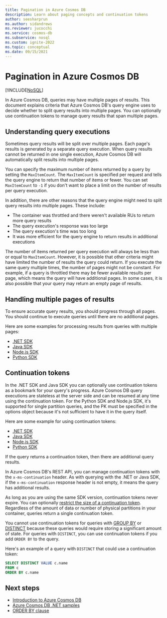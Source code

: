 ```yaml
---
title: Pagination in Azure Cosmos DB
description: Learn about paging concepts and continuation tokens
author: seesharprun
ms.author: sidandrews
ms.reviewer: jucocchi
ms.service: cosmos-db
ms.subservice: nosql
ms.custom: ignite-2022
ms.topic: conceptual
ms.date: 09/15/2021
---
```


# Pagination in Azure Cosmos DB
[!INCLUDE[NoSQL](../../includes/appliesto-nosql.md)]

In Azure Cosmos DB, queries may have multiple pages of results. This document explains criteria that Azure Cosmos DB's query engine uses to decide whether to split query results into multiple pages. You can optionally use continuation tokens to manage query results that span multiple pages.

## Understanding query executions

Sometimes query results will be split over multiple pages. Each page's results is generated by a separate query execution. When query results cannot be returned in one single execution, Azure Cosmos DB will automatically split results into multiple pages.

You can specify the maximum number of items returned by a query by setting the `MaxItemCount`. The `MaxItemCount` is specified per request and tells the query engine to return that number of items or fewer. You can set `MaxItemCount` to `-1` if you don't want to place a limit on the number of results per query execution.

In addition, there are other reasons that the query engine might need to split query results into multiple pages. These include:

- The container was throttled and there weren't available RUs to return more query results
- The query execution's response was too large
- The query execution's time was too long
- It was more efficient for the query engine to return results in additional executions

The number of items returned per query execution will always be less than or equal to `MaxItemCount`. However, it is possible that other criteria might have limited the number of results the query could return. If you execute the same query multiple times, the number of pages might not be constant. For example, if a query is throttled there may be fewer available results per page, which means the query will have additional pages. In some cases, it is also possible that your query may return an empty page of results.

## Handling multiple pages of results

To ensure accurate query results, you should progress through all pages. You should continue to execute queries until there are no additional pages.

Here are some examples for processing results from queries with multiple pages:

- [.NET SDK](https://github.com/Azure/azure-cosmos-dotnet-v3/blob/master/Microsoft.Azure.Cosmos.Samples/Usage/Queries/Program.cs#L294)
- [Java SDK](https://github.com/Azure-Samples/azure-cosmos-java-sql-api-samples/blob/main/src/main/java/com/azure/cosmos/examples/documentcrud/sync/DocumentCRUDQuickstart.java#L162-L176)
- [Node.js SDK](https://github.com/Azure/azure-sdk-for-js/blob/83fcc44a23ad771128d6e0f49043656b3d1df990/sdk/cosmosdb/cosmos/samples/IndexManagement.ts#L128-L140)
- [Python SDK](https://github.com/Azure/azure-sdk-for-python/blob/master/sdk/cosmos/azure-cosmos/samples/examples.py#L89)

## Continuation tokens

In the .NET SDK and Java SDK you can optionally use continuation tokens as a bookmark for your query's progress. Azure Cosmos DB query executions are stateless at the server side and can be resumed at any time using the continuation token. For the Python SDK and Node.js SDK, it's supported for single partition queries, and the PK must be specified in the options object because it's not sufficient to have it in the query itself.

Here are some example for using continuation tokens:

- [.NET SDK](https://github.com/Azure/azure-cosmos-dotnet-v3/blob/master/Microsoft.Azure.Cosmos.Samples/Usage/Queries/Program.cs#L230)
- [Java SDK](https://github.com/Azure-Samples/azure-cosmos-java-sql-api-samples/blob/main/src/main/java/com/azure/cosmos/examples/queries/sync/QueriesQuickstart.java#L216)
- [Node.js SDK](https://github.com/Azure/azure-sdk-for-js/blob/2186357a6e6a64b59915d0cf3cba845be4d115c4/sdk/cosmosdb/cosmos/samples/src/BulkUpdateWithSproc.ts#L16-L31)
- [Python SDK](https://github.com/Azure/azure-sdk-for-python/blob/master/sdk/cosmos/azure-cosmos/test/test_query.py#L533)

If the query returns a continuation token, then there are additional query results.

In Azure Cosmos DB's REST API, you can manage continuation tokens with the `x-ms-continuation` header. As with querying with the .NET or Java SDK, if the `x-ms-continuation` response header is not empty, it means the query has additional results.

As long as you are using the same SDK version, continuation tokens never expire. You can optionally [restrict the size of a continuation token](/dotnet/api/microsoft.azure.documents.client.feedoptions.responsecontinuationtokenlimitinkb). Regardless of the amount of data or number of physical partitions in your container, queries return a single continuation token.

You cannot use continuation tokens for queries with [GROUP BY](group-by.md) or [DISTINCT](keywords.md#distinct) because these queries would require storing a significant amount of state. For queries with `DISTINCT`, you can use continuation tokens if you add `ORDER BY` to the query.

Here's an example of a query with `DISTINCT` that could use a continuation token:

```sql
SELECT DISTINCT VALUE c.name
FROM c
ORDER BY c.name
```

## Next steps

- [Introduction to Azure Cosmos DB](../../introduction.md)
- [Azure Cosmos DB .NET samples](https://github.com/Azure/azure-cosmos-dotnet-v3)
- [ORDER BY clause](order-by.md)

